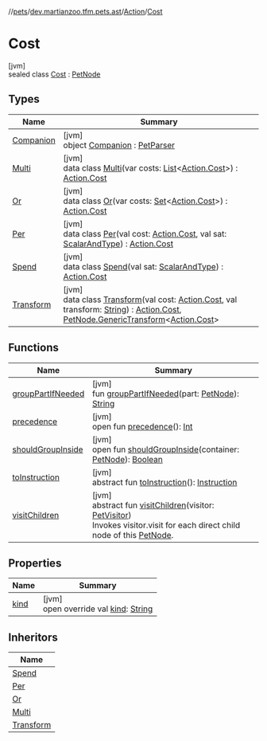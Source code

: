 //[pets](../../../../index.md)/[dev.martianzoo.tfm.pets.ast](../../index.md)/[Action](../index.md)/[Cost](index.md)

# Cost

[jvm]\
sealed class [Cost](index.md) : [PetNode](../../-pet-node/index.md)

## Types

| Name | Summary |
|---|---|
| [Companion](-companion/index.md) | [jvm]<br>object [Companion](-companion/index.md) : [PetParser](../../../dev.martianzoo.tfm.pets/-pet-parser/index.md) |
| [Multi](-multi/index.md) | [jvm]<br>data class [Multi](-multi/index.md)(var costs: [List](https://kotlinlang.org/api/latest/jvm/stdlib/kotlin.collections/-list/index.html)&lt;[Action.Cost](index.md)&gt;) : [Action.Cost](index.md) |
| [Or](-or/index.md) | [jvm]<br>data class [Or](-or/index.md)(var costs: [Set](https://kotlinlang.org/api/latest/jvm/stdlib/kotlin.collections/-set/index.html)&lt;[Action.Cost](index.md)&gt;) : [Action.Cost](index.md) |
| [Per](-per/index.md) | [jvm]<br>data class [Per](-per/index.md)(val cost: [Action.Cost](index.md), val sat: [ScalarAndType](../../-scalar-and-type/index.md)) : [Action.Cost](index.md) |
| [Spend](-spend/index.md) | [jvm]<br>data class [Spend](-spend/index.md)(val sat: [ScalarAndType](../../-scalar-and-type/index.md)) : [Action.Cost](index.md) |
| [Transform](-transform/index.md) | [jvm]<br>data class [Transform](-transform/index.md)(val cost: [Action.Cost](index.md), val transform: [String](https://kotlinlang.org/api/latest/jvm/stdlib/kotlin/-string/index.html)) : [Action.Cost](index.md), [PetNode.GenericTransform](../../-pet-node/-generic-transform/index.md)&lt;[Action.Cost](index.md)&gt; |

## Functions

| Name | Summary |
|---|---|
| [groupPartIfNeeded](../../-pet-node/group-part-if-needed.md) | [jvm]<br>fun [groupPartIfNeeded](../../-pet-node/group-part-if-needed.md)(part: [PetNode](../../-pet-node/index.md)): [String](https://kotlinlang.org/api/latest/jvm/stdlib/kotlin/-string/index.html) |
| [precedence](../../-pet-node/precedence.md) | [jvm]<br>open fun [precedence](../../-pet-node/precedence.md)(): [Int](https://kotlinlang.org/api/latest/jvm/stdlib/kotlin/-int/index.html) |
| [shouldGroupInside](../../-pet-node/should-group-inside.md) | [jvm]<br>open fun [shouldGroupInside](../../-pet-node/should-group-inside.md)(container: [PetNode](../../-pet-node/index.md)): [Boolean](https://kotlinlang.org/api/latest/jvm/stdlib/kotlin/-boolean/index.html) |
| [toInstruction](to-instruction.md) | [jvm]<br>abstract fun [toInstruction](to-instruction.md)(): [Instruction](../../-instruction/index.md) |
| [visitChildren](../../-pet-node/visit-children.md) | [jvm]<br>abstract fun [visitChildren](../../-pet-node/visit-children.md)(visitor: [PetVisitor](../../../dev.martianzoo.tfm.pets/-pet-visitor/index.md))<br>Invokes visitor.visit for each direct child node of this [PetNode](../../-pet-node/index.md). |

## Properties

| Name | Summary |
|---|---|
| [kind](kind.md) | [jvm]<br>open override val [kind](kind.md): [String](https://kotlinlang.org/api/latest/jvm/stdlib/kotlin/-string/index.html) |

## Inheritors

| Name |
|---|
| [Spend](-spend/index.md) |
| [Per](-per/index.md) |
| [Or](-or/index.md) |
| [Multi](-multi/index.md) |
| [Transform](-transform/index.md) |
